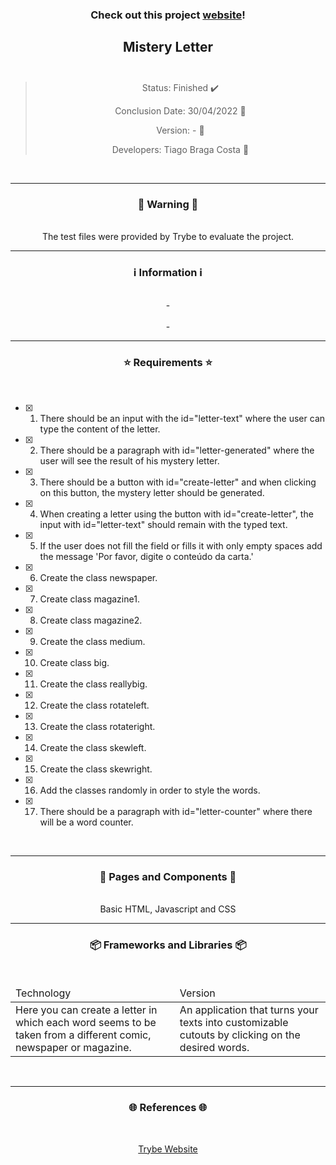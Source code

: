 <div align="center">
  <h3>
    Check out this project <a href="https://ztiagok.github.io/trybe-07.mistery-letter/"> website</a>! 
  <h3>
  <h2>
    Mistery Letter
    <br><br>
  </h2>

  > Status: Finished ✔️
  >
  > Conclusion Date: 30/04/2022 📆
  >
  > Version: - 🧪
  >
  > Developers: Tiago Braga Costa 👤

  <br>
  <hr>
  <h3>
    🚨 Warning 🚨
  </h3>
  <br>
  <span> The test files were provided by Trybe to evaluate the project. </span>
  <br>
  <hr>
  <h3>
    ℹ️ Information ℹ️
  </h3>
  <br>
  <span> - </span> 
  <br><br>
  <span> - </span>
  <br>
  <hr>
  <h3>
    ⭐ Requirements ⭐
  </h3>
  <div align="left">
  <br>
  
- [X] 1. There should be an input with the id="letter-text" where the user can type the content of the letter.
- [X] 2. There should be a paragraph with id="letter-generated" where the user will see the result of his mystery letter.
- [X] 3. There should be a button with id="create-letter" and when clicking on this button, the mystery letter should be generated.
- [X] 4. When creating a letter using the button with id="create-letter", the input with id="letter-text" should remain with the typed text.
- [X] 5. If the user does not fill the field or fills it with only empty spaces add the message 'Por favor, digite o conteúdo da carta.'
- [X] 6. Create the class newspaper.
- [X] 7. Create class magazine1.
- [X] 8. Create class magazine2.
- [X] 9. Create the class medium.
- [X] 10. Create class big.
- [X] 11. Create the class reallybig.
- [X] 12. Create the class rotateleft.
- [X] 13. Create the class rotateright.
- [X] 14. Create the class skewleft.
- [X] 15. Create the class skewright.
- [X] 16. Add the classes randomly in order to style the words.
- [X] 17. There should be a paragraph with id="letter-counter" where there will be a word counter.
    
  </div>
  <br>
  <hr>
  <h3>
    📄 Pages and Components 📄
  </h3>
  <br>
  <span> Basic HTML, Javascript and CSS </span>
  <br>
  <hr>
  <h3>
    📦 Frameworks and Libraries 📦
  </h3>
  <br>
  <table>
    <thead>
      <td> Technology </td>
      <td> Version </td>
    </thead>
    <tbody>
      <tr>
        <td> Here you can create a letter in which each word seems to be taken from a different comic, newspaper or magazine. </td>
        <td> An application that turns your texts into customizable cutouts by clicking on the desired words. </td>
      </tr>
    </tbody>
  </table>
  <br>
  <hr>
  <h3>
    🌐 References 🌐
  </h3>
    <br>
    <p> <a href="https://www.betrybe.com/"> Trybe Website </a> </p>
</div>

